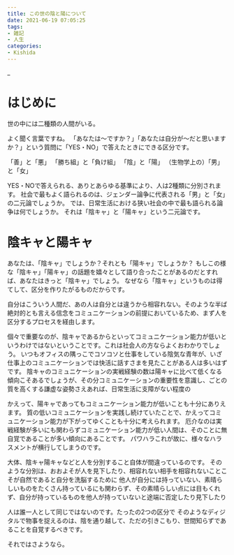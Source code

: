 ```yaml
---
title: この世の陰と陽について
date: 2021-06-19 07:05:25
tags:
- 雑記
- 人生
categories:
- Kishida
---
```


_
<!-- more -->

# はじめに
世の中には二種類の人間がいる。

よく聞く言葉ですね。
「あなたは〜ですか？」「あなたは自分が〜だと思いますか？」という質問に「YES・NO」で答えたときにできる区分です。

「善」と「悪」
「勝ち組」と「負け組」
「陰」と「陽」
（生物学上の）「男」と「女」

YES・NOで答えられる、ありとあらゆる基準により、人は2種類に分別されます。
社会で最もよく語られるのは、ジェンダー論争に代表される「男」と「女」の二元論でしょうか。
では、日常生活における狭い社会の中で最も語られる論争は何でしょうか。
それは「陰キャ」と「陽キャ」という二元論です。

# 陰キャと陽キャ
あなたは、「陰キャ」でしょうか？それとも「陽キャ」でしょうか？
もしこの様な「陰キャ」「陽キャ」の話題を嬉々として語り合ったことがあるのだとすれば、あなたはきっと「陰キャ」でしょう。
なぜなら「陰キャ」というものは得てして、区分を作りたがるものだからです。

自分はこういう人間だ、あの人は自分とは違うから相容れない。そのような半ば絶対的とも言える信念をコミュニケーションの前提においているため、まず人を区分するプロセスを経由します。

個々で重要なのが、陰キャであるからといってコミュニケーション能力が低いというわけではないということです。これは社会人の方ならよくおわかりでしょう。
いつもオフィスの隅っこでコソコソと仕事をしている陰気な青年が、いざ仕事上のコミュニケーションでは快活に話すさまを見たことがある人は多いはずです。
陰キャのコミュニケーションの実戦経験の数は陽キャに比べて低くなる傾向こそあるでしょうが、その分コミュニケーションの重要性を意識し、ごとの質を高くする謙虚な姿勢さえあれば、日常生活に支障がない程度の

かえって、陽キャであってもコミュニケーション能力が低いことも十分にありえます。
質の低いコミュニケーションを実践し続けていたことで、かえってコミュニケーション能力が下がってゆくことも十分に考えられます。
厄介なのは実戦経験が多いにも関わらずコミュニケーション能力が低い人間は、そのことに無自覚であることが多い傾向にあることです。
パワハラこれが故に、様々なハラスメントが横行してしまうのです。

大体、陰キャ陽キャなどと人を分別すること自体が間違っているのです。
そのような分別は、おおよそが人を見下したり、相容れない相手を相容れないことこそが自然であると自分を洗脳するために
他人が自分には持っていない、素晴らしいものをたくさん持っているにも関わらず、その素晴らしい点には目もくれず、自分が持っているものを他人が持っていないと途端に否定したり見下したり

人は誰一人として同じではないのです。たったの2つの区分で
そのようなディジタルで物事を捉えるのは、陰を通り越して、ただの引きこもり、世間知らずであることを自覚するべきです。

それではさようなら。